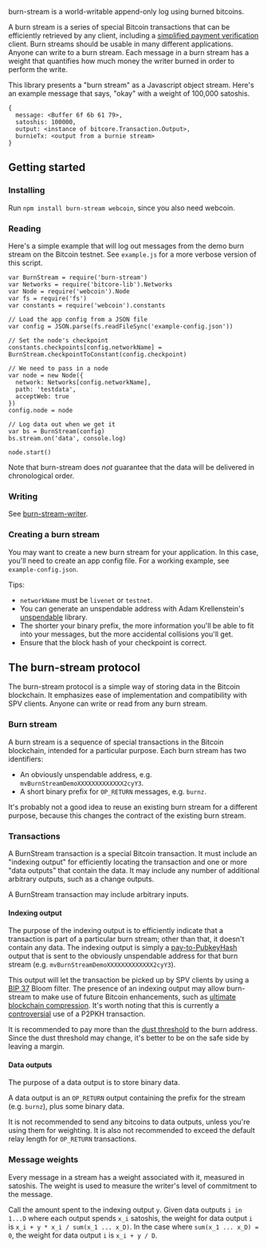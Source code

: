 burn-stream is a world-writable append-only log using burned bitcoins.

A burn stream is a series of special Bitcoin transactions that can be efficiently retrieved by any client, including a [simplified payment verification](https://en.bitcoin.it/wiki/Thin_Client_Security) client. Burn streams should be usable in many different applications. Anyone can write to a burn stream. Each message in a burn stream has a weight that quantifies how much money the writer burned in order to perform the write.

This library presents a "burn stream" as a Javascript object stream. Here's an example message that says, "okay" with a weight of 100,000 satoshis.

```
{
  message: <Buffer 6f 6b 61 79>,
  satoshis: 100000,
  output: <instance of bitcore.Transaction.Output>,
  burnieTx: <output from a burnie stream>
}
```

Getting started
---------------
### Installing
Run `npm install burn-stream webcoin`, since you also need webcoin.

### Reading
Here's a simple example that will log out messages from the demo burn stream on the Bitcoin testnet. See `example.js` for a more verbose version of this script.

```
var BurnStream = require('burn-stream')
var Networks = require('bitcore-lib').Networks
var Node = require('webcoin').Node
var fs = require('fs')
var constants = require('webcoin').constants

// Load the app config from a JSON file
var config = JSON.parse(fs.readFileSync('example-config.json'))

// Set the node's checkpoint
constants.checkpoints[config.networkName] = BurnStream.checkpointToConstant(config.checkpoint)

// We need to pass in a node
var node = new Node({
  network: Networks[config.networkName],
  path: 'testdata',
  acceptWeb: true
})
config.node = node

// Log data out when we get it
var bs = BurnStream(config)
bs.stream.on('data', console.log)

node.start()
```

Note that burn-stream does *not* guarantee that the data will be delivered in chronological order.

### Writing
See [burn-stream-writer](https://github.com/paulkernfeld/burn-stream-writer).

### Creating a burn stream
You may want to create a new burn stream for your application. In this case, you'll need to create an app config file. For a working example, see `example-config.json`.

Tips:

* `networkName` must be `livenet` or `testnet`.
* You can generate an unspendable address with Adam Krellenstein's [unspendable](https://github.com/adamkrellenstein/unspendable) library.
* The shorter your binary prefix, the more information you'll be able to fit into your messages, but the more accidental collisions you'll get.
* Ensure that the block hash of your checkpoint is correct.

The burn-stream protocol
------------------------
The burn-stream protocol is a simple way of storing data in the Bitcoin blockchain. It emphasizes ease of implementation and compatibility with SPV clients. Anyone can write or read from any burn stream.

### Burn stream
A burn stream is a sequence of special transactions in the Bitcoin blockchain, intended for a particular purpose. Each burn stream has two identifiers:

* An obviously unspendable address, e.g. `mvBurnStreamDemoXXXXXXXXXXXXX2cyY3`.
* A short binary prefix for `OP_RETURN` messages, e.g. `burnz`.

It's probably not a good idea to reuse an existing burn stream for a different purpose, because this changes the contract of the existing burn stream.

### Transactions
A BurnStream transaction is a special Bitcoin transaction. It must include an "indexing output" for efficiently locating the transaction and one or more "data outputs" that contain the data. It may include any number of additional arbitrary outputs, such as a change outputs.

A BurnStream transaction may include arbitrary inputs.

#### Indexing output

The purpose of the indexing output is to efficiently indicate that a transaction is part of a particular burn stream; other than that, it doesn't contain any data. The indexing output is simply a [pay-to-PubkeyHash](https://en.bitcoin.it/wiki/Transaction#Pay-to-PubkeyHash) output that is sent to the obviously unspendable address for that burn stream (e.g. `mvBurnStreamDemoXXXXXXXXXXXXX2cyY3`).

This output will let the transaction be picked up by SPV clients by using a [BIP 37](https://github.com/bitcoin/bips/blob/master/bip-0037.mediawiki) Bloom filter. The presence of an indexing output may allow burn-stream to make use of future Bitcoin enhancements, such as [ultimate blockchain compression](https://bitcointalk.org/index.php?topic=88208.0). It's worth noting that this is currently a [controversial](https://github.com/bitcoin/bitcoin/pull/5286) use of a P2PKH transaction.

It is recommended to pay more than the [dust threshold](http://bitcoin.stackexchange.com/questions/10986/what-is-meant-by-bitcoin-dust) to the burn address. Since the dust threshold may change, it's better to be on the safe side by leaving a margin.

#### Data outputs

The purpose of a data output is to store binary data.

A data output is an `OP_RETURN` output containing the prefix for the stream (e.g. `burnz`), plus some binary data.

It is not recommended to send any bitcoins to data outputs, unless you're using them for weighting. It is also not recommended to exceed the default relay length for `OP_RETURN` transactions.

### Message weights

Every message in a stream has a weight associated with it, measured in satoshis. The weight is used to measure the writer's level of commitment to the message.

Call the amount spent to the indexing output `y`. Given data outputs `i in 1...D` where each output spends `x_i` satoshis, the weight for data output `i` is `x_i + y * x_i / sum(x_1 ... x_D)`. In the case where `sum(x_1 ... x_D) = 0`, the weight for data output `i` is `x_i + y / D`.